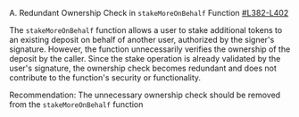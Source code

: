 A. Redundant Ownership Check in `stakeMoreOnBehalf` Function
[#L382-L402](https://github.com/code-423n4/2024-02-uniswap-foundation/blob/5298812a129f942555466ebaa6ea9a2af4be0ccc/src/UniStaker.sol#L382-L402)

The `stakeMoreOnBehalf` function allows a user to stake additional tokens to an existing deposit on behalf of another user, authorized by the signer's signature. However, the function unnecessarily verifies the ownership of the deposit by the caller. Since the stake operation is already validated by the user's signature, the ownership check becomes redundant and does not contribute to the function's security or functionality.

Recommendation:
The unnecessary ownership check should be removed from the `stakeMoreOnBehalf` function